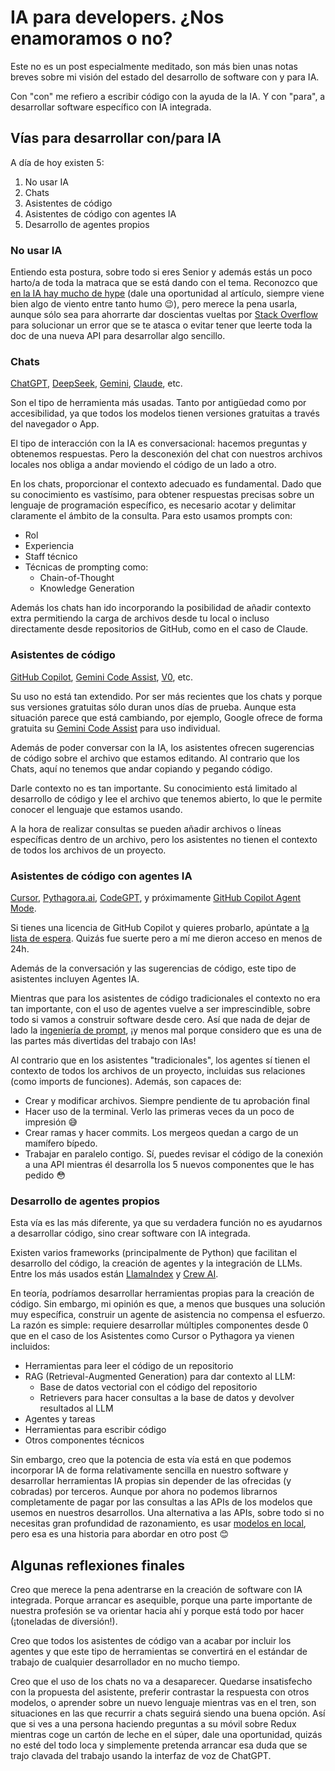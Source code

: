 # IA para developers. ¿Nos enamoramos o no?

Este no es un post especialmente meditado, son más bien unas notas breves sobre mi visión del estado del desarrollo de software con y para IA.

Con "con" me refiero a escribir código con la ayuda de la IA. Y con "para", a desarrollar software específico con IA integrada.

## Vías para desarrollar con/para IA

A día de hoy existen 5:

1. No usar IA
2. Chats
3. Asistentes de código
4. Asistentes de código con agentes IA
5. Desarrollo de agentes propios

### No usar IA

Entiendo esta postura, sobre todo si eres Senior y además estás un poco harto/a de toda la matraca que se está dando con el tema. Reconozco que [en la IA hay mucho de hype](https://www.wheresyoured.at/longcon/) (dale una oportunidad al artículo, siempre viene bien algo de viento entre tanto humo 😉), pero merece la pena usarla, aunque sólo sea para ahorrarte dar doscientas vueltas por [Stack Overflow](https://stackoverflow.com/) para solucionar un error que se te atasca o evitar tener que leerte toda la doc de una nueva API para desarrollar algo sencillo.

### Chats

[ChatGPT](https://chat.openai.com/), [DeepSeek](https://www.deepseek.com/), [Gemini](https://gemini.google.com/), [Claude](https://claude.ai/), etc.

Son el tipo de herramienta más usadas. Tanto por antigüedad como por accesibilidad, ya que todos los modelos tienen versiones gratuitas a través del navegador o App.

El tipo de interacción con la IA es conversacional: hacemos preguntas y obtenemos respuestas. Pero la desconexión del chat con nuestros archivos locales nos obliga a andar moviendo el código de un lado a otro.

En los chats, proporcionar el contexto adecuado es fundamental. Dado que su conocimiento es vastísimo, para obtener respuestas precisas sobre un lenguaje de programación específico, es necesario acotar y delimitar claramente el ámbito de la consulta. Para esto usamos prompts con:

- Rol
- Experiencia
- Staff técnico
- Técnicas de prompting como:
  - Chain-of-Thought
  - Knowledge Generation

Además los chats han ido incorporando la posibilidad de añadir contexto extra permitiendo la carga de archivos desde tu local o incluso directamente desde repositorios de GitHub, como en el caso de Claude.

### Asistentes de código

[GitHub Copilot](https://github.com/features/copilot), [Gemini Code Assist](https://developers.google.com/gemini-code-assist), [V0](https://v0.dev/), etc.

Su uso no está tan extendido. Por ser más recientes que los chats y porque sus versiones gratuitas sólo duran unos días de prueba. Aunque esta situación parece que está cambiando, por ejemplo, Google ofrece de forma gratuita su [Gemini Code Assist](https://developers.google.com/gemini-code-assist/docs/overview#supported-features-gca) para uso individual. 

Además de poder conversar con la IA, los asistentes ofrecen sugerencias de código sobre el archivo que estamos editando. Al contrario que los Chats, aquí no tenemos que andar copiando y pegando código.

Darle contexto no es tan importante. Su conocimiento está limitado al desarrollo de código y lee el archivo que tenemos abierto, lo que le permite conocer el lenguaje que estamos usando.

A la hora de realizar consultas se pueden añadir archivos o líneas específicas dentro de un archivo, pero los asistentes no tienen el contexto de todos los archivos de un proyecto.

### Asistentes de código con agentes IA

[Cursor](https://www.cursor.com/), [Pythagora.ai](https://pythagora.ai/), [CodeGPT](https://codegpt.com/), y próximamente [GitHub Copilot Agent Mode](https://github.blog/news-insights/product-news/github-copilot-the-agent-awakens/).

Si tienes una licencia de GitHub Copilot y quieres probarlo, apúntate a [la lista de espera](https://github.com/github-copilot/workspace_waitlist_signup/). Quizás fue suerte pero a mí me dieron acceso en menos de 24h.

Además de la conversación y las sugerencias de código, este tipo de asistentes incluyen Agentes IA.

Mientras que para los asistentes de código tradicionales el contexto no era tan importante, con el uso de agentes vuelve a ser imprescindible, sobre todo si vamos a construir software desde cero. Así que nada de dejar de lado la [ingeniería de prompt](https://www.promptingguide.ai/es), ¡y menos mal porque considero que es una de las partes más divertidas del trabajo con IAs!

Al contrario que en los asistentes "tradicionales", los agentes sí tienen el contexto de todos los archivos de un proyecto, incluidas sus relaciones (como imports de funciones). Además, son capaces de:

- Crear y modificar archivos. Siempre pendiente de tu aprobación final
- Hacer uso de la terminal. Verlo las primeras veces da un poco de impresión 😅
- Crear ramas y hacer commits. Los mergeos quedan a cargo de un mamífero bípedo.
- Trabajar en paralelo contigo. Sí, puedes revisar el código de la conexión a una API mientras él desarrolla los 5 nuevos componentes que le has pedido 😳

### Desarrollo de agentes propios

Esta vía es las más diferente, ya que su verdadera función no es ayudarnos a desarrollar código, sino crear software con IA integrada. 

Existen varios frameworks (principalmente de Python) que facilitan el desarrollo del código, la creación de agentes y la integración de LLMs. Entre los más usados están [LlamaIndex](https://docs.llamaindex.ai/en/stable/) y [Crew AI](https://docs.crewai.com/introduction).

En teoría, podríamos desarrollar herramientas propias para la creación de código. Sin embargo, mi opinión es que, a menos que busques una solución muy específica, construir un agente de asistencia no compensa el esfuerzo. La razón es simple: requiere desarrollar múltiples componentes desde 0 que en el caso de los Asistentes como Cursor o Pythagora ya vienen incluidos:
- Herramientas para leer el código de un repositorio
- RAG (Retrieval-Augmented Generation) para dar contexto al LLM:
  - Base de datos vectorial con el código del repositorio
  - Retrievers para hacer consultas a la base de datos y devolver resultados al LLM
- Agentes y tareas
- Herramientas para escribir código
- Otros componentes técnicos

Sin embargo, creo que la potencia de esta vía está en que podemos incorporar IA de forma relativamente sencilla en nuestro software y desarrollar herramientas IA propias sin depender de las ofrecidas (y cobradas) por terceros. Aunque por ahora no podemos librarnos completamente de pagar por las consultas a las APIs de los modelos que usemos en nuestros desarrollos. Una alternativa a las APIs, sobre todo si no necesitas gran profundidad de razonamiento, es usar [modelos en local](https://ollama.com/search), pero esa es una historia para abordar en otro post 😊

## Algunas reflexiones finales

Creo que merece la pena adentrarse en la creación de software con IA integrada. Porque arrancar es asequible, porque una parte importante de nuestra profesión se va orientar hacia ahí y porque está todo por hacer (¡toneladas de diversión!).

Creo que todos los asistentes de código van a acabar por incluir los agentes y que este tipo de herramientas se convertirá en el estándar de trabajo de cualquier desarrollador en no mucho tiempo.

Creo que el uso de los chats no va a desaparecer. Quedarse insatisfecho con la propuesta del asistente, preferir contrastar la respuesta con otros modelos, o aprender sobre un nuevo lenguaje mientras vas en el tren, son situaciones en las que recurrir a chats seguirá siendo una buena opción. Así que si ves a una persona haciendo preguntas a su móvil sobre Redux mientras coge un cartón de leche en el súper, dale una oportunidad, quizás no esté del todo loca y simplemente pretenda arrancar esa duda que se trajo clavada del trabajo usando la interfaz de voz de ChatGPT.

